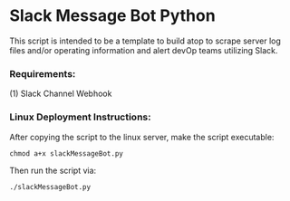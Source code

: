 # Slack Message Bot Python

This script is intended to be a template to build atop to scrape server log files and/or operating information and alert devOp teams utilizing Slack.

### Requirements:
(1) Slack Channel Webhook

### Linux Deployment Instructions:

After copying the script to the linux server, make the script executable:

`chmod a+x slackMessageBot.py`

Then run the script via:

`./slackMessageBot.py`

